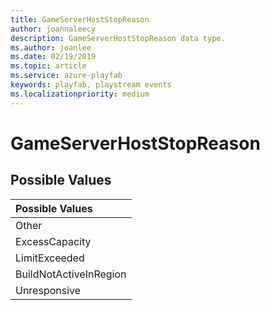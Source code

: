 ```yaml
---
title: GameServerHostStopReason
author: joannaleecy
description: GameServerHostStopReason data type.
ms.author: joanlee
ms.date: 02/19/2019
ms.topic: article
ms.service: azure-playfab
keywords: playfab, playstream events
ms.localizationpriority: medium
---
```


# GameServerHostStopReason

## Possible Values

|Possible Values|
| :--------------------|
|Other|
|ExcessCapacity|
|LimitExceeded|
|BuildNotActiveInRegion|
|Unresponsive|
